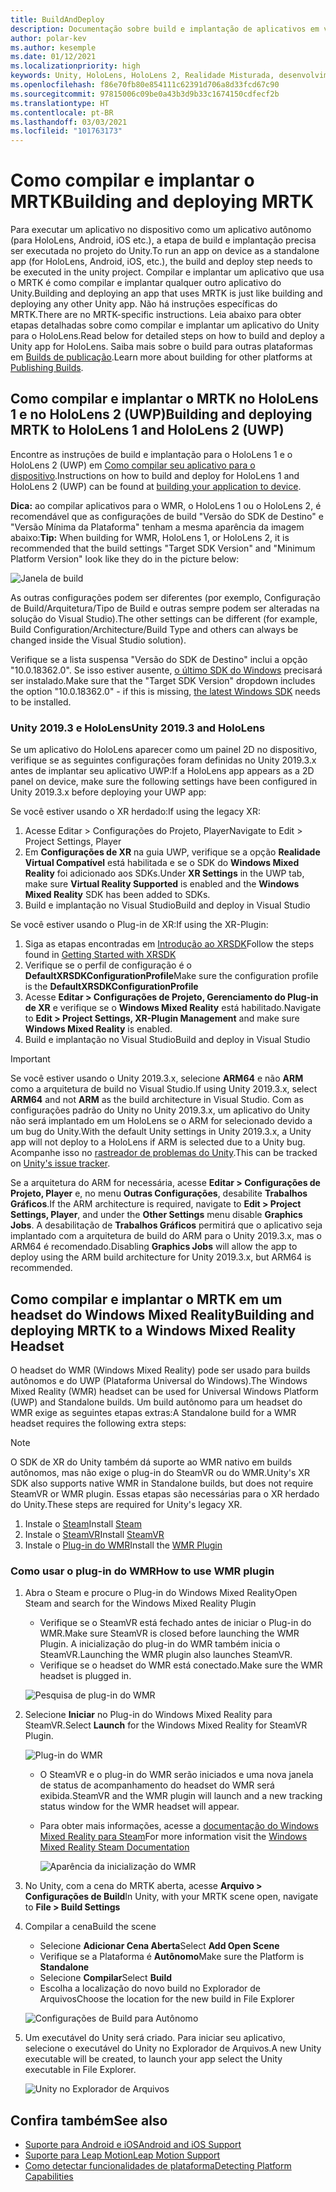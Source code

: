 ```yaml
---
title: BuildAndDeploy
description: Documentação sobre build e implantação de aplicativos em vários dispositivos.
author: polar-kev
ms.author: kesemple
ms.date: 01/12/2021
ms.localizationpriority: high
keywords: Unity, HoloLens, HoloLens 2, Realidade Misturada, desenvolvimento, MRTK, Visual Studio, Android, iOS
ms.openlocfilehash: f86e70fb80e854111c62391d706a8d33fcd67c90
ms.sourcegitcommit: 97815006c09be0a43b3d9b33c1674150cdfecf2b
ms.translationtype: HT
ms.contentlocale: pt-BR
ms.lasthandoff: 03/03/2021
ms.locfileid: "101763173"
---
```

# <a name="building-and-deploying-mrtk"></a><span data-ttu-id="1d9d0-104">Como compilar e implantar o MRTK</span><span class="sxs-lookup"><span data-stu-id="1d9d0-104">Building and deploying MRTK</span></span>

<span data-ttu-id="1d9d0-105">Para executar um aplicativo no dispositivo como um aplicativo autônomo (para HoloLens, Android, iOS etc.), a etapa de build e implantação precisa ser executada no projeto do Unity.</span><span class="sxs-lookup"><span data-stu-id="1d9d0-105">To run an app on device as a standalone app (for HoloLens, Android, iOS, etc.), the build and deploy step needs to be executed in the unity project.</span></span> <span data-ttu-id="1d9d0-106">Compilar e implantar um aplicativo que usa o MRTK é como compilar e implantar qualquer outro aplicativo do Unity.</span><span class="sxs-lookup"><span data-stu-id="1d9d0-106">Building and deploying an app that uses MRTK is just like building and deploying any other Unity app.</span></span> <span data-ttu-id="1d9d0-107">Não há instruções específicas do MRTK.</span><span class="sxs-lookup"><span data-stu-id="1d9d0-107">There are no MRTK-specific instructions.</span></span> <span data-ttu-id="1d9d0-108">Leia abaixo para obter etapas detalhadas sobre como compilar e implantar um aplicativo do Unity para o HoloLens.</span><span class="sxs-lookup"><span data-stu-id="1d9d0-108">Read below for detailed steps on how to build and deploy a Unity app for HoloLens.</span></span>  <span data-ttu-id="1d9d0-109">Saiba mais sobre o build para outras plataformas em [Builds de publicação](https://docs.unity3d.com/Manual/PublishingBuilds.html).</span><span class="sxs-lookup"><span data-stu-id="1d9d0-109">Learn more about building for other platforms at [Publishing Builds](https://docs.unity3d.com/Manual/PublishingBuilds.html).</span></span>

## <a name="building-and-deploying-mrtk-to-hololens-1-and-hololens-2-uwp"></a><span data-ttu-id="1d9d0-110">Como compilar e implantar o MRTK no HoloLens 1 e no HoloLens 2 (UWP)</span><span class="sxs-lookup"><span data-stu-id="1d9d0-110">Building and deploying MRTK to HoloLens 1 and HoloLens 2 (UWP)</span></span>

<span data-ttu-id="1d9d0-111">Encontre as instruções de build e implantação para o HoloLens 1 e o HoloLens 2 (UWP) em [Como compilar seu aplicativo para o dispositivo](https://docs.microsoft.com/windows/mixed-reality/mrlearning-base-ch1#build-your-application-to-your-device).</span><span class="sxs-lookup"><span data-stu-id="1d9d0-111">Instructions on how to build and deploy for HoloLens 1 and HoloLens 2 (UWP) can be found at [building your application to device](https://docs.microsoft.com/windows/mixed-reality/mrlearning-base-ch1#build-your-application-to-your-device).</span></span>

<span data-ttu-id="1d9d0-112">**Dica:** ao compilar aplicativos para o WMR, o HoloLens 1 ou o HoloLens 2, é recomendável que as configurações de build "Versão do SDK de Destino" e "Versão Mínima da Plataforma" tenham a mesma aparência da imagem abaixo:</span><span class="sxs-lookup"><span data-stu-id="1d9d0-112">**Tip:** When building for WMR, HoloLens 1, or HoloLens 2, it is recommended that the build settings "Target SDK Version" and "Minimum Platform Version" look like they do in the picture below:</span></span>

![Janela de build](../features/images/getting-started/BuildWindow.png)

<span data-ttu-id="1d9d0-114">As outras configurações podem ser diferentes (por exemplo, Configuração de Build/Arquitetura/Tipo de Build e outras sempre podem ser alteradas na solução do Visual Studio).</span><span class="sxs-lookup"><span data-stu-id="1d9d0-114">The other settings can be different (for example, Build Configuration/Architecture/Build Type and others can always be changed inside the Visual Studio solution).</span></span>

<span data-ttu-id="1d9d0-115">Verifique se a lista suspensa "Versão do SDK de Destino" inclui a opção "10.0.18362.0". Se isso estiver ausente, [o último SDK do Windows](https://developer.microsoft.com/windows/downloads/windows-10-sdk) precisará ser instalado.</span><span class="sxs-lookup"><span data-stu-id="1d9d0-115">Make sure that the "Target SDK Version" dropdown includes the option "10.0.18362.0" - if this is missing, [the latest Windows SDK](https://developer.microsoft.com/windows/downloads/windows-10-sdk) needs to be installed.</span></span>

### <a name="unity-20193-and-hololens"></a><span data-ttu-id="1d9d0-116">Unity 2019.3 e HoloLens</span><span class="sxs-lookup"><span data-stu-id="1d9d0-116">Unity 2019.3 and HoloLens</span></span>

<span data-ttu-id="1d9d0-117">Se um aplicativo do HoloLens aparecer como um painel 2D no dispositivo, verifique se as seguintes configurações foram definidas no Unity 2019.3.x antes de implantar seu aplicativo UWP:</span><span class="sxs-lookup"><span data-stu-id="1d9d0-117">If a HoloLens app appears as a 2D panel on device, make sure the following settings have been configured in Unity 2019.3.x before deploying your UWP app:</span></span>

<span data-ttu-id="1d9d0-118">Se você estiver usando o XR herdado:</span><span class="sxs-lookup"><span data-stu-id="1d9d0-118">If using the legacy XR:</span></span>

1. <span data-ttu-id="1d9d0-119">Acesse Editar > Configurações do Projeto, Player</span><span class="sxs-lookup"><span data-stu-id="1d9d0-119">Navigate to Edit > Project Settings, Player</span></span>
1. <span data-ttu-id="1d9d0-120">Em **Configurações de XR** na guia UWP, verifique se a opção **Realidade Virtual Compatível** está habilitada e se o SDK do **Windows Mixed Reality** foi adicionado aos SDKs.</span><span class="sxs-lookup"><span data-stu-id="1d9d0-120">Under **XR Settings** in the UWP tab, make sure **Virtual Reality Supported** is enabled and the **Windows Mixed Reality** SDK has been added to SDKs.</span></span>
1. <span data-ttu-id="1d9d0-121">Build e implantação no Visual Studio</span><span class="sxs-lookup"><span data-stu-id="1d9d0-121">Build and deploy in Visual Studio</span></span>

<span data-ttu-id="1d9d0-122">Se você estiver usando o Plug-in de XR:</span><span class="sxs-lookup"><span data-stu-id="1d9d0-122">If using the XR-Plugin:</span></span>

1. <span data-ttu-id="1d9d0-123">Siga as etapas encontradas em [Introdução ao XRSDK](../configuration/getting-started-with-mrtk-and-xrsdk.md)</span><span class="sxs-lookup"><span data-stu-id="1d9d0-123">Follow the steps found in [Getting Started with XRSDK](../configuration/getting-started-with-mrtk-and-xrsdk.md)</span></span>
1. <span data-ttu-id="1d9d0-124">Verifique se o perfil de configuração é o **DefaultXRSDKConfigurationProfile**</span><span class="sxs-lookup"><span data-stu-id="1d9d0-124">Make sure the configuration profile is the **DefaultXRSDKConfigurationProfile**</span></span>
1. <span data-ttu-id="1d9d0-125">Acesse **Editar > Configurações de Projeto, Gerenciamento do Plug-in de XR** e verifique se o **Windows Mixed Reality** está habilitado.</span><span class="sxs-lookup"><span data-stu-id="1d9d0-125">Navigate to **Edit > Project Settings, XR-Plugin Management** and make sure **Windows Mixed Reality** is enabled.</span></span>
1. <span data-ttu-id="1d9d0-126">Build e implantação no Visual Studio</span><span class="sxs-lookup"><span data-stu-id="1d9d0-126">Build and deploy in Visual Studio</span></span>

>[!IMPORTANT]
> <span data-ttu-id="1d9d0-127">Se você estiver usando o Unity 2019.3.x, selecione **ARM64** e não **ARM** como a arquitetura de build no Visual Studio.</span><span class="sxs-lookup"><span data-stu-id="1d9d0-127">If using Unity 2019.3.x, select **ARM64** and not **ARM** as the build architecture in Visual Studio.</span></span> <span data-ttu-id="1d9d0-128">Com as configurações padrão do Unity no Unity 2019.3.x, um aplicativo do Unity não será implantado em um HoloLens se o ARM for selecionado devido a um bug do Unity.</span><span class="sxs-lookup"><span data-stu-id="1d9d0-128">With the default Unity settings in Unity 2019.3.x, a Unity app will not deploy to a HoloLens if ARM is selected due to a Unity bug.</span></span> <span data-ttu-id="1d9d0-129">Acompanhe isso no [rastreador de problemas do Unity](https://issuetracker.unity3d.com/issues/enabling-graphics-jobs-in-2019-dot-3-x-results-in-a-crash-or-nothing-rendering-on-hololens-2).</span><span class="sxs-lookup"><span data-stu-id="1d9d0-129">This can be tracked on [Unity's issue tracker](https://issuetracker.unity3d.com/issues/enabling-graphics-jobs-in-2019-dot-3-x-results-in-a-crash-or-nothing-rendering-on-hololens-2).</span></span>
>
> <span data-ttu-id="1d9d0-130">Se a arquitetura do ARM for necessária, acesse **Editar > Configurações de Projeto, Player** e, no menu **Outras Configurações**, desabilite **Trabalhos Gráficos**.</span><span class="sxs-lookup"><span data-stu-id="1d9d0-130">If the ARM architecture is required, navigate to **Edit > Project Settings, Player**, and under the **Other Settings** menu disable **Graphics Jobs**.</span></span> <span data-ttu-id="1d9d0-131">A desabilitação de **Trabalhos Gráficos** permitirá que o aplicativo seja implantado com a arquitetura de build do ARM para o Unity 2019.3.x, mas o ARM64 é recomendado.</span><span class="sxs-lookup"><span data-stu-id="1d9d0-131">Disabling **Graphics Jobs** will allow the app to deploy using the ARM build architecture for Unity 2019.3.x, but ARM64 is recommended.</span></span>

## <a name="building-and-deploying-mrtk-to-a-windows-mixed-reality-headset"></a><span data-ttu-id="1d9d0-132">Como compilar e implantar o MRTK em um headset do Windows Mixed Reality</span><span class="sxs-lookup"><span data-stu-id="1d9d0-132">Building and deploying MRTK to a Windows Mixed Reality Headset</span></span>

<span data-ttu-id="1d9d0-133">O headset do WMR (Windows Mixed Reality) pode ser usado para builds autônomos e do UWP (Plataforma Universal do Windows).</span><span class="sxs-lookup"><span data-stu-id="1d9d0-133">The Windows Mixed Reality (WMR) headset can be used for Universal Windows Platform (UWP) and Standalone builds.</span></span>  <span data-ttu-id="1d9d0-134">Um build autônomo para um headset do WMR exige as seguintes etapas extras:</span><span class="sxs-lookup"><span data-stu-id="1d9d0-134">A Standalone build for a WMR headset requires the following extra steps:</span></span>

> [!NOTE]
> <span data-ttu-id="1d9d0-135">O SDK de XR do Unity também dá suporte ao WMR nativo em builds autônomos, mas não exige o plug-in do SteamVR ou do WMR.</span><span class="sxs-lookup"><span data-stu-id="1d9d0-135">Unity's XR SDK also supports native WMR in Standalone builds, but does not require SteamVR or WMR plugin.</span></span> <span data-ttu-id="1d9d0-136">Essas etapas são necessárias para o XR herdado do Unity.</span><span class="sxs-lookup"><span data-stu-id="1d9d0-136">These steps are required for Unity's legacy XR.</span></span>

1. <span data-ttu-id="1d9d0-137">Instale o [Steam](https://store.steampowered.com/about/)</span><span class="sxs-lookup"><span data-stu-id="1d9d0-137">Install [Steam](https://store.steampowered.com/about/)</span></span>
1. <span data-ttu-id="1d9d0-138">Instale o [SteamVR](https://store.steampowered.com/app/250820/SteamVR/)</span><span class="sxs-lookup"><span data-stu-id="1d9d0-138">Install [SteamVR](https://store.steampowered.com/app/250820/SteamVR/)</span></span>
1. <span data-ttu-id="1d9d0-139">Instale o [Plug-in do WMR](https://store.steampowered.com/app/719950/Windows_Mixed_Reality_for_SteamVR/)</span><span class="sxs-lookup"><span data-stu-id="1d9d0-139">Install the [WMR Plugin](https://store.steampowered.com/app/719950/Windows_Mixed_Reality_for_SteamVR/)</span></span>

### <a name="how-to-use-wmr-plugin"></a><span data-ttu-id="1d9d0-140">Como usar o plug-in do WMR</span><span class="sxs-lookup"><span data-stu-id="1d9d0-140">How to use WMR plugin</span></span>

1. <span data-ttu-id="1d9d0-141">Abra o Steam e procure o Plug-in do Windows Mixed Reality</span><span class="sxs-lookup"><span data-stu-id="1d9d0-141">Open Steam and search for the Windows Mixed Reality Plugin</span></span>
    - <span data-ttu-id="1d9d0-142">Verifique se o SteamVR está fechado antes de iniciar o Plug-in do WMR.</span><span class="sxs-lookup"><span data-stu-id="1d9d0-142">Make sure SteamVR is closed before launching the WMR Plugin.</span></span> <span data-ttu-id="1d9d0-143">A inicialização do plug-in do WMR também inicia o SteamVR.</span><span class="sxs-lookup"><span data-stu-id="1d9d0-143">Launching the WMR plugin also launches SteamVR.</span></span>
    - <span data-ttu-id="1d9d0-144">Verifique se o headset do WMR está conectado.</span><span class="sxs-lookup"><span data-stu-id="1d9d0-144">Make sure the WMR headset is plugged in.</span></span>

    ![Pesquisa de plug-in do WMR](../features/images/build-deploy/WMR/SteamSearchWMRPlugin.png)

1. <span data-ttu-id="1d9d0-146">Selecione **Iniciar** no Plug-in do Windows Mixed Reality para SteamVR.</span><span class="sxs-lookup"><span data-stu-id="1d9d0-146">Select **Launch** for the Windows Mixed Reality for SteamVR Plugin.</span></span>

    ![Plug-in do WMR](../features/images/build-deploy/WMR/WMRPlugin.png)

    - <span data-ttu-id="1d9d0-148">O SteamVR e o plug-in do WMR serão iniciados e uma nova janela de status de acompanhamento do headset do WMR será exibida.</span><span class="sxs-lookup"><span data-stu-id="1d9d0-148">SteamVR and the WMR plugin will launch and a new tracking status window for the WMR headset will appear.</span></span>
    - <span data-ttu-id="1d9d0-149">Para obter mais informações, acesse a [documentação do Windows Mixed Reality para Steam](https://support.microsoft.com/help/4053622/windows-10-play-steamvr-games-in-windows-mixed-reality)</span><span class="sxs-lookup"><span data-stu-id="1d9d0-149">For more information visit the [Windows Mixed Reality Steam Documentation](https://support.microsoft.com/help/4053622/windows-10-play-steamvr-games-in-windows-mixed-reality)</span></span>

        ![Aparência da inicialização do WMR](../features/images/build-deploy/WMR/WMRPluginActive.png)

1. <span data-ttu-id="1d9d0-151">No Unity, com a cena do MRTK aberta, acesse **Arquivo > Configurações de Build**</span><span class="sxs-lookup"><span data-stu-id="1d9d0-151">In Unity, with your MRTK scene open, navigate to **File > Build Settings**</span></span>

1. <span data-ttu-id="1d9d0-152">Compilar a cena</span><span class="sxs-lookup"><span data-stu-id="1d9d0-152">Build the scene</span></span>
    - <span data-ttu-id="1d9d0-153">Selecione **Adicionar Cena Aberta**</span><span class="sxs-lookup"><span data-stu-id="1d9d0-153">Select **Add Open Scene**</span></span>
    - <span data-ttu-id="1d9d0-154">Verifique se a Plataforma é **Autônomo**</span><span class="sxs-lookup"><span data-stu-id="1d9d0-154">Make sure the Platform is **Standalone**</span></span>
    - <span data-ttu-id="1d9d0-155">Selecione **Compilar**</span><span class="sxs-lookup"><span data-stu-id="1d9d0-155">Select **Build**</span></span>
    - <span data-ttu-id="1d9d0-156">Escolha a localização do novo build no Explorador de Arquivos</span><span class="sxs-lookup"><span data-stu-id="1d9d0-156">Choose the location for the new build in File Explorer</span></span>

    ![Configurações de Build para Autônomo](../features/images/build-deploy/WMR/BuildSettingsStandaloneUnity.png)

1. <span data-ttu-id="1d9d0-158">Um executável do Unity será criado. Para iniciar seu aplicativo, selecione o executável do Unity no Explorador de Arquivos.</span><span class="sxs-lookup"><span data-stu-id="1d9d0-158">A new Unity executable will be created, to launch your app select the Unity executable in File Explorer.</span></span>

    ![Unity no Explorador de Arquivos](../features/images/build-deploy/WMR/FileExplorerUnityExe.png)

## <a name="see-also"></a><span data-ttu-id="1d9d0-160">Confira também</span><span class="sxs-lookup"><span data-stu-id="1d9d0-160">See also</span></span>

- [<span data-ttu-id="1d9d0-161">Suporte para Android e iOS</span><span class="sxs-lookup"><span data-stu-id="1d9d0-161">Android and iOS Support</span></span>](../features/cross-platform/using-ar-foundation.md)
- [<span data-ttu-id="1d9d0-162">Suporte para Leap Motion</span><span class="sxs-lookup"><span data-stu-id="1d9d0-162">Leap Motion Support</span></span>](../features/cross-platform/leap-motion-mrtk.md)
- [<span data-ttu-id="1d9d0-163">Como detectar funcionalidades de plataforma</span><span class="sxs-lookup"><span data-stu-id="1d9d0-163">Detecting Platform Capabilities</span></span>](../features/cross-platform/detecting-platform-capabilities.md)
